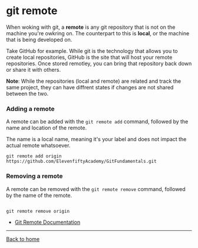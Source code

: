 # git remote

When woking with git, a **remote** is any git repository that is not on the machine you're owkring on. The counterpart to this is **local**, or the machine that is being developed on.

Take GitHub for example. While git is the technology that allows you to create local repositories, GitHub is the site that will host your remote repositories. Once stored remotley, you can bring that repository back down or share it with others.

**Note**: While the repositories (local and remote) are related and track the same project, they can have diffrent states if changes are not shared between the two.

### Adding a remote

A remote can be added with the `git remote add` command, followed by the name and location of the remote.

The name is a local name, meaning it's your label and does not impact the actual remote whatsoever.

```
git remote add origin https://github.com/ElevenfiftyAcademy/GitFundamentals.git
```

### Removing a remote

A remote can be removed with the `git remote remove` command, followed by the name of the remote.

```

git remote remove origin
```

- [Git Remote Documentation](https://git-scm.com/docs/git-remote)

---

[Back to home](../README.md)
